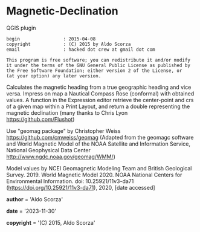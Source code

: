 # Magnetic-Declination
QGIS plugin
```
begin                : 2015-04-08
copyright            : (C) 2015 by Aldo Scorza
email                : hacked dot crew at gmail dot com
```
```
This program is free software; you can redistribute it and/or modify
it under the terms of the GNU General Public License as published by
the Free Software Foundation; either version 2 of the License, or   
(at your option) any later version.
```
Calculates the magnetic heading from a true geographic heading and vice versa.
Impress on map a Nautical Compass Rose (conformal) with obtained values.
A function in the Expression editor retrieve the center-point and crs of a given map within a Print Layout, and return a double representing the magnetic declination (many thanks to Chris Lyon https://github.com/Flushot)


Use "geomag package"
by Christopher Weiss 
https://github.com/cmweiss/geomag
(Adapted from the geomagc software and World Magnetic Model of the NOAA Satellite and Information Service, National Geophysical Data Center
http://www.ngdc.noaa.gov/geomag/WMM/)

Model values by NCEI Geomagnetic Modeling Team and British Geological Survey. 2019. World Magnetic Model 2020. NOAA National Centers for Environmental Information.
doi: 10.25921/11v3-da71 (https://doi.org/10.25921/11v3-da71), 2020, [date accessed]

__author__ = 'Aldo Scorza'

__date__ = '2023-11-30'

__copyright__ = '(C) 2015, Aldo Scorza'
